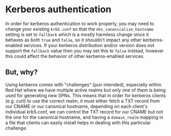 # Kerberos authentication

In order for kerberos authentication to work properly, you may need to change your
existing `krb5.conf` so that the `dns_canonicalize_hostname` setting is set to 
`fallback` which is a mostly harmless change since it behaves as both `true` and `false`,
so it shouldn't impact any other kerberos-enabled services. If your kerberos distribution
and/or version does not support the `fallback` value then you may set this to `false`
instead, however this could affect the behavior of other kerberos-enabled services.

## But, why?

Using kerberos comes with "challenges" (pun intended), especially within Red Hat
where we have multiple active realms but only one of them is being used for
generating new SPNs. This means that in order for kerberos clients (e.g. curl)
to use the correct realm, it must either fetch a TXT record from our CNAME or our
canonical hostname, depending on each client's individual krb5.conf, we can
control the TXT record for our CNAME but not the one for the canonical hostname,
and having a `domain_realm` mapping in a file that clients can easily install
helps in dealing with this particular challenge.
